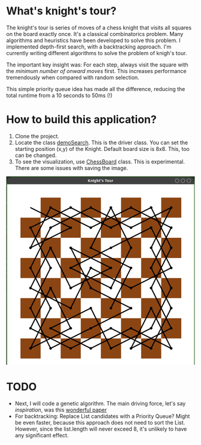 # What's knight's tour?
The knight's tour is series of moves of a chess knight that visits all squares on the board exactly once. It's a classical combinatorics problem. 
Many algorithms and heuristics have been developed to solve this problem. 
I implemented depth-first search, with a backtracking approach. I'm currently writing different algorithms to solve the problem of knigh's tour.

The important key insight was:
For each step, always visit the square with the _minimum number of onward moves_ first. This increases performance tremendously when compared with random selection.
 
This simple priority queue idea has made all the difference, reducing the total runtime from a 10 seconds to 50ms (!)

# How to build this application?
1. Clone the project.
2. Locate the class [demoSearch](src/Backtracking/demoSearch.java). This is the driver class. You can set the starting position (x,y) of the Knight. Default board size is 8x8. This, too can be changed. 
3. To see the visualization, use [ChessBoard](src/Backtracking/ChessBoard.java) class. This is experimental. There are some issues with saving the image. 

![Preview](https://github.com/cyrillkuettel/knights-tour/blob/main/demo.png?raw=true)


# TODO
- Next, I will code a genetic algorithm. The main driving force, let's say _inspiration_, was this [wonderful paper](https://www.iiitb.ac.in/CSL/projects/Chitrakavya/downloads/01331065.pdf) 
- For backtracking: Replace List<Square> candidates with a Priority Queue? Might be even faster, because this approach does not need to sort the List.
 However, since the list.length will never exceed 8, it's unlikely to have any significant effect. 
  
